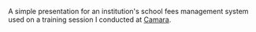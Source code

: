 A simple presentation for an institution's school fees management system used on a training session I conducted at [Camara](http://camara.org/).
